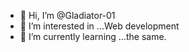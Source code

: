 - 👋 Hi, I’m @Gladiator-01
- 👀 I’m interested in ...Web development
- 🌱 I’m currently learning ...the same.

<!---
Gladiator-01/Gladiator-01 is a ✨ special ✨ repository because its `README.md` (this file) appears on your GitHub profile.
You can click the Preview link to take a look at your changes.
--->

